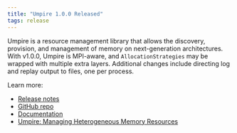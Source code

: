 ```yaml
---
title: "Umpire 1.0.0 Released"
tags: release
---
```


Umpire is a resource management library that allows the discovery, provision, and management of memory on next-generation architectures. With v1.0.0, Umpire is MPI-aware, and `AllocationStrategies` may be wrapped with multiple extra layers. Additional changes include directing log and replay output to files, one per process.

Learn more:
- [Release notes](https://github.com/LLNL/Umpire/releases/tag/v1.0.0)
- [GitHub repo](https://github.com/LLNL/Umpire)
- [Documentation](https://umpire.readthedocs.io/en/develop/)
- [Umpire: Managing Heterogeneous Memory Resources](https://computing.llnl.gov/projects/umpire)
